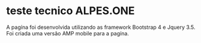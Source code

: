 # teste tecnico ALPES.ONE
A pagína foi desenvolvida utilizando as framework Bootstrap 4 e Jquery 3.5. Foi criada uma versão AMP mobile para a pagína.
